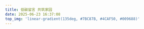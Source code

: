```yaml
---
title: 低碳留言 共筑家园
date: 2025-06-23 16:37:08
top_img: 'linear-gradient(135deg, #7BC87B, #4CAF50, #009688)'
---
```

